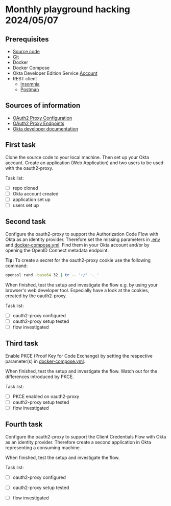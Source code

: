 # Monthly playground hacking 2024/05/07

## Prerequisites
* [Source code](https://github.com/barney71/oauth2-proxy-example)
* [Git](https://git-scm.com/downloads)
* Docker
* Docker Compose
* Okta Developer Edition Service [Account](https://developer.okta.com/signup/)
* REST client
  * [Insomnia](https://insomnia.rest/download)
  * [Postman](https://www.postman.com/downloads/)

## Sources of information
* [OAuth2 Proxy Configuration](https://oauth2-proxy.github.io/oauth2-proxy/configuration/overview)
* [OAuth2 Proxy Endpoints](https://oauth2-proxy.github.io/oauth2-proxy/features/endpoints/)
* [Okta developer documentation](https://developer.okta.com/)

## First task 
Clone the source code to your local machine. Then set up your Okta account. Create an application (Web Application) and two users to be used with the oauth2-proxy.

Task list:

- [ ] repo cloned
- [ ] Okta account created
- [ ] application set up
- [ ] users set up

## Second task
Configure the oauth2-proxy to support the Authorization Code Flow with Okta as an identity provider. Therefore set the missing parameters in [.env](.env) and [docker-compose.yml](docker-compose.yml). Find them in your Okta account and/or by opening the OpenID Connect metadata endpoint.

**Tip:** To create a secret for the oauth2-proxy cookie use the following command:
```sh
openssl rand -base64 32 | tr -- '+/' '-_'
```

When finished, test the setup and investigate the flow e.g. by using your browser's web developer tool. Especially have a look at the cookies, created by the oauth2-proxy. 

Task list:

- [ ] oauth2-proxy configured
- [ ] oauth2-proxy setup tested
- [ ] flow investigated 

## Third task ##
Enable PKCE (Proof Key for Code Exchange) by setting the respective parameter(s) in [docker-compose.yml](docker-compose.yml). 

When finished, test the setup and investigate the flow. Watch out for the differences introduced by PKCE.

Task list:

- [ ] PKCE enabled on oauth2-proxy
- [ ] oauth2-proxy setup tested
- [ ] flow investigated

## Fourth task ##
Configure the oauth2-proxy to support the Client Credentials Flow with Okta as an identity provider. Therefore create a second application in Okta representing a consuming machine.

When finished, test the setup and investigate the flow. 

Task list:

- [ ] oauth2-proxy configured
- [ ] oauth2-proxy setup tested
- [ ] flow investigated 



 
